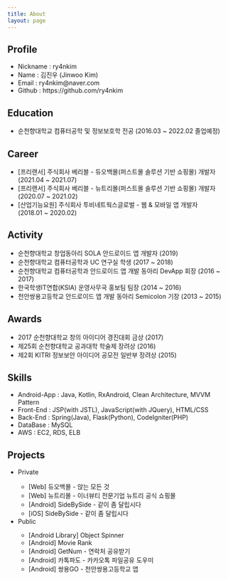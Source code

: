 ```yaml
---
title: About
layout: page
---
```


<h2>Profile</h2>
<ul>
  <li>Nickname : ry4nkim</li>
  <li>Name : 김진우 (Jinwoo Kim)</li>
  <li>Email : ry4nkim@naver.com</li>
  <li>Github : <a href="https://github.com/ry4nkim" style="text-decoration: none;" onmouseover="this.style.textDecoration='underline';" onmouseout="this.style.textDecoration='none';">https://github.com/ry4nkim</a></li>
</ul>

<h2>Education</h2>
<ul>
  <li>순천향대학교 컴퓨터공학 및 정보보호학 전공 (2016.03 ~ 2022.02 졸업예정)</li>
</ul>

<h2>Career</h2>
<ul>
  <li>[프리랜서] 주식회사 베리블 - 듀오백몰(퍼스트몰 솔루션 기반 쇼핑몰) 개발자<br/>(2021.04 ~ 2021.07)</li>
  <li>[프리랜서] 주식회사 베리블 - 뉴트리몰(퍼스트몰 솔루션 기반 쇼핑몰) 개발자<br/>(2020.07 ~ 2021.02)</li>
  <li>[산업기능요원] 주식회사 투비네트웍스글로벌 - 웹 & 모바일 앱 개발자<br/>(2018.01 ~ 2020.02)</li>
</ul>

<h2>Activity</h2>
<ul>
  <li>순천향대학교 창업동아리 SOLA 안드로이드 앱 개발자 (2019)</li>
  <li>순천향대학교 컴퓨터공학과 UC 연구실 학생 (2017 ~ 2018)</li>
  <li>순천향대학교 컴퓨터공학과 안드로이드 앱 개발 동아리 DevApp 회장 (2016 ~ 2017)</li>
  <li>한국학생IT연합(KSIA) 운영사무국 홍보팀 팀장 (2014 ~ 2016)</li>
  <li>천안쌍용고등학교 안드로이드 앱 개발 동아리 Semicolon 기장 (2013 ~ 2015)</li>
</ul>

<h2>Awards</h2>
<ul>
  <li>2017 순천향대학교 창의 아이디어 경진대회 금상 (2017)</li>
  <li>제25회 순천향대학교 공과대학 학술제 장려상 (2016)</li>
  <li>제2회 KITRI 정보보안 아이디어 공모전 일반부 장려상 (2015)</li>
</ul>

<h2>Skills</h2>
<ul class="skill-list">
  <li>Android-App : Java, Kotlin, RxAndroid, Clean Architecture, MVVM Pattern</li>
  <li>Front-End : JSP(with JSTL), JavaScript(with JQuery), HTML/CSS</li>
  <li>Back-End : Spring(Java), Flask(Python), CodeIgniter(PHP)</li>
  <li>DataBase : MySQL</li>
  <li>AWS : EC2, RDS, ELB</li>
</ul>

<h2>Projects</h2>
<ul>
  <li>Private</li>
  <ul>
    <li>
      <a href="https://www.duoback.co.kr" style="text-decoration: none;" onmouseover="this.style.textDecoration='underline';" onmouseout="this.style.textDecoration='none';">[Web] 듀오백몰 - 앉는 모든 것</a>
    </li>
    <li>
      <a href="https://www.newtreemall.co.kr" style="text-decoration: none;" onmouseover="this.style.textDecoration='underline';" onmouseout="this.style.textDecoration='none';">[Web] 뉴트리몰 - 이너뷰티 전문기업 뉴트리 공식 쇼핑몰</a>
    </li>
    <li>
      <a href="https://play.google.com/store/apps/details?id=com.tbnws.sidebyside" style="text-decoration: none;" onmouseover="this.style.textDecoration='underline';" onmouseout="this.style.textDecoration='none';">[Android] SideBySide - 같이 좀 달립시다</a>
    </li>
    <li>
      <a href="https://itunes.apple.com/kr/app/id1398166366" style="text-decoration: none;" onmouseover="this.style.textDecoration='underline';" onmouseout="this.style.textDecoration='none';">[iOS] SideBySide - 같이 좀 달립시다</a>
    </li>
  </ul>

  <li>Public</li>
  <ul>
    <li>
      <a href="https://github.com/ry4nkim/ObjectSpinner" style="text-decoration: none;" onmouseover="this.style.textDecoration='underline';" onmouseout="this.style.textDecoration='none';">[Android Library] Object Spinner</a>
    </li>
    <li>
      <a href="https://github.com/ry4nkim/android-movie-rank" style="text-decoration: none;" onmouseover="this.style.textDecoration='underline';" onmouseout="this.style.textDecoration='none';">[Android] Movie Rank</a>
    </li>
    <li>[Android] GetNum - 연락처 공유받기</li>
    <li>[Android] 카톡파도 - 카카오톡 파일공유 도우미</li>
    <li>[Android] 쌍용GO - 천안쌍용고등학교 앱</li>
  </ul>
</ul>
